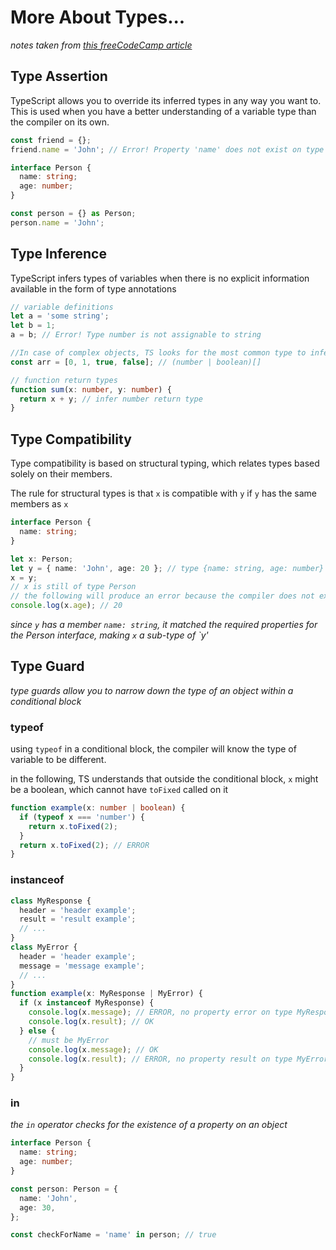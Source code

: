 # More About Types...

_notes taken from [this freeCodeCamp article](https://www.freecodecamp.org/news/the-definitive-typescript-handbook/)_

## Type Assertion

TypeScript allows you to override its inferred types in any way you want to. This is used when you have a better understanding of a variable type than the compiler on its own.

```ts
const friend = {};
friend.name = 'John'; // Error! Property 'name' does not exist on type '{}'

interface Person {
  name: string;
  age: number;
}

const person = {} as Person;
person.name = 'John';
```

## Type Inference

TypeScript infers types of variables when there is no explicit information available in the form of type annotations

```ts
// variable definitions
let a = 'some string';
let b = 1;
a = b; // Error! Type number is not assignable to string

//In case of complex objects, TS looks for the most common type to infer the type of the object
const arr = [0, 1, true, false]; // (number | boolean)[]

// function return types
function sum(x: number, y: number) {
  return x + y; // infer number return type
}
```

## Type Compatibility

Type compatibility is based on structural typing, which relates types based solely on their members.

The rule for structural types is that `x` is compatible with `y` if `y` has the same members as `x`

```ts
interface Person {
  name: string;
}

let x: Person;
let y = { name: 'John', age: 20 }; // type {name: string, age: number}
x = y;
// x is still of type Person
// the following will produce an error because the compiler does not expect the property age to be in Person, but the result will be as expected
console.log(x.age); // 20
```

_since `y` has a member `name: string`, it matched the required properties for the Person interface, making `x` a sub-type of `y'_

## Type Guard

_type guards allow you to narrow down the type of an object within a conditional block_

### typeof

using `typeof` in a conditional block, the compiler will know the type of variable to be different.

in the following, TS understands that outside the conditional block, `x` might be a boolean, which cannot have `toFixed` called on it

```ts
function example(x: number | boolean) {
  if (typeof x === 'number') {
    return x.toFixed(2);
  }
  return x.toFixed(2); // ERROR
}
```

### instanceof

```ts
class MyResponse {
  header = 'header example';
  result = 'result example';
  // ...
}
class MyError {
  header = 'header example';
  message = 'message example';
  // ...
}
function example(x: MyResponse | MyError) {
  if (x instanceof MyResponse) {
    console.log(x.message); // ERROR, no property error on type MyResponse
    console.log(x.result); // OK
  } else {
    // must be MyError
    console.log(x.message); // OK
    console.log(x.result); // ERROR, no property result on type MyError
  }
}
```

### in

_the `in` operator checks for the existence of a property on an object_

```ts
interface Person {
  name: string;
  age: number;
}

const person: Person = {
  name: 'John',
  age: 30,
};

const checkForName = 'name' in person; // true
```
